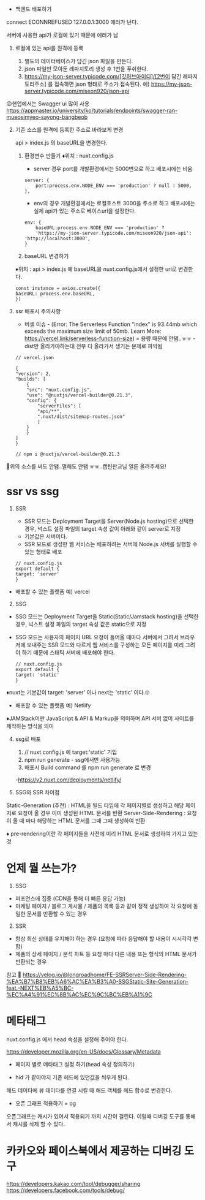 * 백엔드 배포하기

connect ECONNREFUSED 127.0.0.1:3000 에러가 난다.

서버에 사용한 api가 로컬에 있기 때문에 에러가 남

1. 로컬에 있는 api를 원격에 등록

    1. 별도의 데이터베이스가 담긴 json 파일을 만든다.
    2. json 파일만 모아둔 레파지토리 생성 후 1번을 푸쉬한다. 
    3. https://my-json-server.typicode.com/[깃허브아이디]/[2번이 담긴 레파지토리주소]
    를 접속하면 json 형태로 주소가 접속된다.
    예) <https://my-json-server.typicode.com/miseon920/json-api>

😉현업에서는 Swagger ui 많이 사용
<https://appmaster.io/university/ko/tutorials/endpoints/swagger-ran-mueosimyeo-sayong-bangbeob>


2. 기존 소스를 원격에 등록한 주소로 바라보게 변경

    api > index.js 의
    baseURL을 변경한다.

    1.  환경변수 만들기
        ♦️위치 : nuxt.config.js

        - server 경우 port를 개발환경에서는 5000번으로 하고 배포시에는 비움
        ```
        server: {
            port:process.env.NODE_ENV === 'production' ? null : 5000,
        },
        ```

        - env의 경우 개발환경에서는 로컬호스트 3000을 주소로 하고 배포시에는 실제 api가 있는 주소로 베이스url을 설정한다.
        ```
        env: {
            baseURL:process.env.NODE_ENV === 'production' ?
            'https://my-json-server.typicode.com/miseon920/json-api': 'http://localhost:3000',
        } 
        ```

    2. baseURL 변경하기

    ♦️위치 : api > index.js 에 baseURL을 nuxt.config.js에서 설정한 url로 변경한다. 

    ```
    const instance = axios.create({
    baseURL: process.env.baseURL,
    })
    ```


3. ssr  배포시 주의사항

    * 버셀 이슈 - (Error: The Serverless Function "index" is 93.44mb which exceeds the maximum size limit of 50mb. Learn More: <https://vercel.link/serverless-function-size>) = 용량  때문에 안됌..ㅠㅠ - dist만 올라가야하는대 전부 다 올라가서 생기는 문제로 파악됨

    ```
    // vercel.json 

    {
    "version": 2,
    "builds": [
        {
        "src": "nuxt.config.js",
        "use": "@nuxtjs/vercel-builder@0.21.3",
        "config": {
            "serverFiles": [
            "api/**",
            ".nuxt/dist/sitemap-routes.json"
            ]
        }
        }
    ]
    }

    // npm i @nuxtjs/vercel-builder@0.21.3
    ```

🥲위의 소스를 써도 안됌..멀해도 안됌 ㅠㅠ..캡틴판교님 얼른 올려주세요!



# ssr vs ssg

1. SSR
    - SSR 모드는 Deployment Target을 Server(Node.js hosting)으로 선택한 경우, 넉스트 설정 파일의 target 속성 값이 아래와 같이 server로 지정
    - 기본값은 서버이다.
    -  SSR 모드로 생성한 웹 서비스는 배포하려는 서버에 Node.js 서버를 실행할 수 있는 형태로 배포

    ```
    // nuxt.config.js
    export default {
    target: 'server'
    }
    ```

* 배포할 수 있는 플랫폼
예) vercel

2. SSG  

- SSG 모드는 Deployment Target을 Static(Static/Jamstack hosting)을 선택한 경우, 넉스트 설정 파일의 target 속성 값은 static으로 지정
- SSG 모드는 사용자의 페이지 URL 요청이 들어올 때마다 서버에서 그려서 브라우저에 보내주는 SSR 모드와 다르게 웹 서비스를 구성하는 모든 페이지를 미리 그려야 하기 때문에 스태틱 서버에 배포해야 한다.

    ```
    // nuxt.config.js
    export default {
    target: 'static'
    }
    ```

♦️nuxt는 기본값이 target: 'server' 이나 next는 'static' 이다.🙄

* 배포할 수 있는 플랫폼
예) Netlify


♦️JAMStack이란 JavaScript & API & Markup을 의미하며 API 서버 없이 사이트를 제작하는 방식을 의미


4. ssg로 배포

    1.  // nuxt.config.js 에  target:'static' 기입
    2.  npm run generate - ssg에서만 사용가능
    3. 배포시 Build command 를 npm run generate 로 변경

    -<https://v2.nuxt.com/deployments/netlify/>


5. SSG와 SSR 차이점

Static-Generation (추천) : HTML을 빌드 타임에 각 페이지별로 생성하고 해당 페이지로 요청이 올 경우 이미 생성된 HTML 문서를 반환
Server-Side-Rendering : 요청이 올 때 마다 해당하는 HTML 문서를 그때 그때 생성하여 반환

♦️ pre-rendering이란 각 페이지들을 사전에 미리 HTML 문서로 생성하여 가지고 있는 것


# 언제 뭘 쓰는가?

1. SSG 
- 퍼포먼스에 집중 (CDN을 통해 더 빠른 응답 가능)
- 마케팅 페이지 / 블로그 게시물 / 제품의 목록 등과 같이 정적 생성하여 각 요청에 동일한 문서를 반환할 수 있는 경우

2. SSR

- 항상 최신 상태를 유지해야 하는 경우 (요청에 따라 응답해야 할 내용이 시시각각 변함)
- 제품의 상세 페이지 / 분석 차트 등 요청 마다 다른 내용 또는 형식의 HTML 문서가 반환되는 경우

참고 👀
<https://velog.io/@longroadhome/FE-SSRServer-Side-Rendering-%EA%B7%B8%EB%A6%AC%EA%B3%A0-SSGStatic-Site-Generation-feat.-NEXT%EB%A5%BC-%EC%A4%91%EC%8B%AC%EC%9C%BC%EB%A1%9C>


# 메타태그 
nuxt.config.js 에서 head 속성을 설정해 주어야 한다.

<https://developer.mozilla.org/en-US/docs/Glossary/Metadata>


* 페이지 별로 메타태그 설정 하기(head 속성 정의하기)
- hid 가 같아야지 기존 헤드에 있던값을 씌우게 된다.


헤드 데이타에 뷰 데이타를 연결 시킬 때
해드 객체를 헤드 함수로 변경한다.

* 오픈 그래프 적용하기  = og

오픈그래프는 캐시가 있어서 적용되기 까지 시간이 걸린다.
이럴때 디버깅 도구를 통해서 캐시를 삭제 할 수 있다.

# 카카오와 페이스북에서 제공하는 디버깅 도구
<https://developers.kakao.com/tool/debugger/sharing>
<https://developers.facebook.com/tools/debug/>
